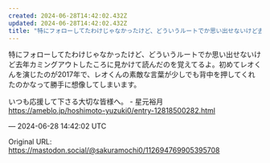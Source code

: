 ```yaml
---
created: 2024-06-28T14:42:02.432Z
updated: 2024-06-28T14:42:02.432Z
title: "特にフォローしてたわけじゃなかったけど、どういうルートでか思い出せないけど去年カ[...]"
---
```


<p>特にフォローしてたわけじゃなかったけど、どういうルートでか思い出せないけど去年カミングアウトしたころに見かけて読んだのを覚えてるよ。初めてレオくんを演じたのが2017年で、レオくんの素敵な言葉が少しでも背中を押してくれたのかなって勝手に想像してしまいます。</p><p>いつも応援して下さる大切な皆様へ。 - 星元裕月<br /><a href="https://ameblo.jp/hoshimoto-yuzuki0/entry-12818500282.html" target="_blank" rel="nofollow noopener" translate="no"><span class="invisible">https://</span><span class="ellipsis">ameblo.jp/hoshimoto-yuzuki0/en</span><span class="invisible">try-12818500282.html</span></a></p>

&mdash; 2024-06-28 14:42:02 UTC

Original URL: https://mastodon.social/@sakuramochi0/112694769905395708
